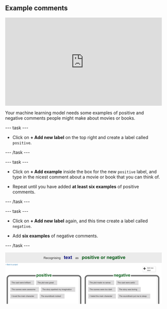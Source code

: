 ## Example comments

<html>
  <div style="position: relative; overflow: hidden; padding-top: 56.25%;">
    <iframe style="position: absolute; top: 0; left: 0; right: 0; width: 100%; height: 100%; border: none;" src="https://www.youtube.com/embed/WBfF-dtTW_Y?rel=0&cc_load_policy=1" allowfullscreen allow="accelerometer; autoplay; clipboard-write; encrypted-media; gyroscope; picture-in-picture; web-share"></iframe>
  </div>
</html>

Your machine learning model needs some examples of positive and negative comments people might make about movies or books. 

--- task ---

+ Click on **+ Add new label** on the top right and create a label called `positive`.

--- /task ---

--- task ---

+ Click on **+ Add example** inside the box for the new `positive` label, and type in the nicest comment about a movie or book that you can think of. 

+ Repeat until you have added **at least six examples** of positive comments.

--- /task ---

--- task ---

+ Click on **+ Add new label** again, and this time create a label called `negative`.

+ Add **six examples** of negative comments.

--- /task ---

![Six examples of positive comments: "The cast were brilliant", "The plot was great", "The scenes were awesome", "The story sparked my imagination", "I loved the main character", "The soundtrack rocked" and six examples of negative comments: "The cast were awful", "The plot made no sense", "The scenes were too dark", "The story was boring", "I hated the main character", "The soundtrack put me to sleep".](images/example-messages.png)




